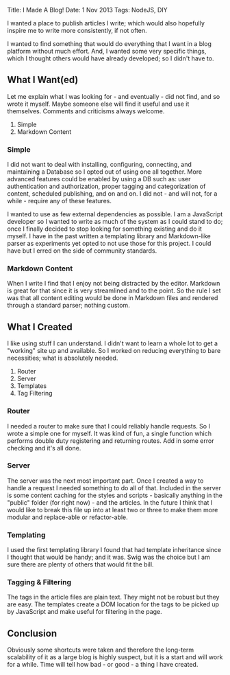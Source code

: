 Title: I Made A Blog!
Date: 1 Nov 2013
Tags: NodeJS, DIY

I wanted a place to publish articles I write; which would also hopefully inspire me to write more consistently, if not often.

I wanted to find something that would do everything that I want in a blog platform without much effort. And, I wanted some very specific things, which I thought others would have already developed; so I didn't have to.

## What I Want(ed)

Let me explain what I was looking for - and eventually - did not find, and so wrote it myself. Maybe someone else will find it useful and use it themselves. Comments and criticisms always welcome.

  1. Simple
  2. Markdown Content

### Simple

I did not want to deal with installing, configuring, connecting, and maintaining a Database so I opted out of using one all together. More advanced features could be enabled by using a DB such as: user authentication and authorization, proper tagging and categorization of content, scheduled publishing, and on and on. I did not - and will not, for a while - require any of these features.

I wanted to use as few external dependencies as possible. I am a JavaScript developer so I wanted to write as much of the system as I could stand to do; once I finally decided to stop looking for something existing and do it myself. I have in the past written a templating library and Markdown-like parser as experiments yet opted to not use those for this project. I could have but I erred on the side of community standards.

### Markdown Content

When I write I find that I enjoy not being distracted by the editor. Markdown is great for that since it is very streamlined and to the point. So the rule I set was that all content editing would be done in Markdown files and rendered through a standard parser; nothing custom.

## What I Created

I like using stuff I can understand. I didn't want to learn a whole lot to get a "working" site up and available. So I worked on reducing everything to bare necessities; what is absolutely needed.

  1. Router
  2. Server
  3. Templates
  4. Tag Filtering

### Router

I needed a router to make sure that I could reliably handle requests. So I wrote a simple one for myself. It was kind of fun, a single function which performs double duty registering and returning routes. Add in some error checking and it's all done.

### Server

The server was the next most important part. Once I created a way to handle a request I needed something to do all of that. Included in the server is some content caching for the styles and scripts - basically anything in the "public" folder (for right now) - and the articles. In the future I think that I would like to break this file up into at least two or three to make them more modular and replace-able or refactor-able.

### Templating

I used the first templating library I found that had template inheritance since I thought that would be handy; and it was. Swig was the choice but I am sure there are plenty of others that would fit the bill.

### Tagging & Filtering

The tags in the article files are plain text. They might not be robust but they are easy. The templates create a DOM location for the tags to be picked up by JavaScript and make useful for filtering in the page.

## Conclusion

Obviously some shortcuts were taken and therefore the long-term scalability of it as a large blog is highly suspect, but it is a start and will work for a while. Time will tell how bad - or good - a thing I have created.